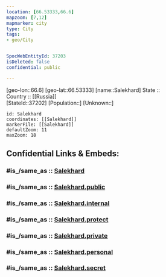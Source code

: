 ```yaml
---
location: [66.53333,66.6] 
mapzoom: [7,12] 
mapmarker: city 
type: City
tags:
- geo/City


SpocWebEntityId: 37203
isDeleted: false
confidential: public

---
```

[geo-lon::66.6] 
[geo-lat::66.53333] 
[name::Salekhard] 
State ::  
Country :: [[Russia]]  
[StateId::37202] 
[Population::] 
[Unknown::] 


```leaflet
id: Salekhard
coordinates: [[Salekhard]] 
markerFile: [[Salekhard]] 
defaultZoom: 11 
maxZoom: 18
```


## Confidential Links & Embeds: 

### #is_/same_as :: [Salekhard](/_Standards/Earth/Continent/Asia/Asia~North/Asia~Ural/Yamalo-Nenets_Autonomous_Okrug/City/Salekhard.md) 

### #is_/same_as :: [Salekhard.public](/_public/Earth/Continent/Asia/Asia~North/Asia~Ural/Yamalo-Nenets_Autonomous_Okrug/City/Salekhard.public.md) 

### #is_/same_as :: [Salekhard.internal](/_internal/Earth/Continent/Asia/Asia~North/Asia~Ural/Yamalo-Nenets_Autonomous_Okrug/City/Salekhard.internal.md) 

### #is_/same_as :: [Salekhard.protect](/_protect/Earth/Continent/Asia/Asia~North/Asia~Ural/Yamalo-Nenets_Autonomous_Okrug/City/Salekhard.protect.md) 

### #is_/same_as :: [Salekhard.private](/_private/Earth/Continent/Asia/Asia~North/Asia~Ural/Yamalo-Nenets_Autonomous_Okrug/City/Salekhard.private.md) 

### #is_/same_as :: [Salekhard.personal](/_personal/Earth/Continent/Asia/Asia~North/Asia~Ural/Yamalo-Nenets_Autonomous_Okrug/City/Salekhard.personal.md) 

### #is_/same_as :: [Salekhard.secret](/_secret/Earth/Continent/Asia/Asia~North/Asia~Ural/Yamalo-Nenets_Autonomous_Okrug/City/Salekhard.secret.md)

